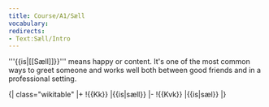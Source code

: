```yaml
---
title: Course/A1/Sæll
vocabulary:
redirects:
- Text:Sæll/Intro
---
```


'''{{is|[[Sæll]]}}''' means happy or content. It's one of the most common ways to greet someone and works well both between good friends and in a professional setting.

{| class="wikitable"
|+
!{{Kk}}
|{{is|sæll}}
|-
!{{Kvk}}
|{{is|sæl}}
|}